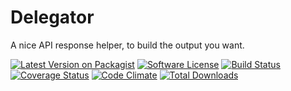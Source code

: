 # Delegator

A nice API response helper, to build the output you want.

[![Latest Version on Packagist](https://img.shields.io/packagist/v/bycedric/delegator.svg?style=flat-square)](https://packagist.org/packages/bycedric/delegator)
[![Software License](https://img.shields.io/badge/license-MIT-brightgreen.svg?style=flat-square)](LICENSE.md)
[![Build Status](https://img.shields.io/travis/byCedric/Delegator/master.svg?style=flat-square)](https://travis-ci.org/byCedric/Delegator)
[![Coverage Status](https://img.shields.io/coveralls/byCedric/Delegator/master.svg?style=flat-square)](https://coveralls.io/r/byCedric/Delegator)
[![Code Climate](https://img.shields.io/codeclimate/github/byCedric/Delegator.svg?style=flat-square)](https://codeclimate.com/github/byCedric/Delegator)
[![Total Downloads](https://img.shields.io/packagist/dt/bycedric/delegator.svg?style=flat-square)](https://packagist.org/packages/bycedric/delegator)
